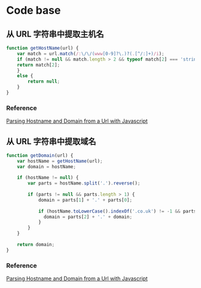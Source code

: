 # Code base

## 从 URL 字符串中提取主机名

```js
function getHostName(url) {
    var match = url.match(/:\/\/(www[0-9]?\.)?(.[^/:]+)/i);
    if (match != null && match.length > 2 && typeof match[2] === 'string' && match[2].length > 0) {
    return match[2];
    }
    else {
        return null;
    }
}
```

### Reference

[Parsing Hostname and Domain from a Url with Javascript](http://www.primaryobjects.com/2012/11/19/parsing-hostname-and-domain-from-a-url-with-javascript/)

## 从 URL 字符串中提取域名

```js
function getDomain(url) {
    var hostName = getHostName(url);
    var domain = hostName;
    
    if (hostName != null) {
        var parts = hostName.split('.').reverse();
        
        if (parts != null && parts.length > 1) {
            domain = parts[1] + '.' + parts[0];
                
            if (hostName.toLowerCase().indexOf('.co.uk') != -1 && parts.length > 2) {
              domain = parts[2] + '.' + domain;
            }
        }
    }
    
    return domain;
}
```

### Reference

[Parsing Hostname and Domain from a Url with Javascript](http://www.primaryobjects.com/2012/11/19/parsing-hostname-and-domain-from-a-url-with-javascript/)

